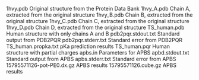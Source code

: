 
1hvy.pdb                     Original structure from the Protein Data Bank
1hvy_A.pdb                   Chain A, extracted from the original structure
1hvy_B.pdb                   Chain B, extracted from the original structure
1hvy_C.pdb                   Chain C, extracted from the original structure
1hvy_D.pdb                   Chain D, extracted from the original structure
TS_human.pdb                 Human structure with only chains A and B
pdb2pqr.stdout.txt           Standard output from PDB2PQR
pdb2pqr.stderr.txt           Standard error from PDB2PQR
TS_human.propka.txt          pKa prediction results
TS_human.pqr                 Human structure with partial charges
apbs.in                      Parameters for APBS
apbd.stdout.txt              Standard output from APBS
apbs.stderr.txt              Standard error from APBS
15795571126-pot-PE0.dx.gz    APBS results
15795571126.cube.gz          APBS results
